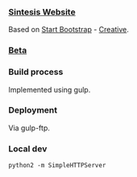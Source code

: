 ### [Sintesis Website](http://sintesisproducciones.com) 
Based on [Start Bootstrap](http://startbootstrap.com/) - [Creative](http://startbootstrap.com/template-overviews/creative/).

### [Beta](http://sintesisproducciones.com/index_beta.html)

### Build process
Implemented using gulp. 

### Deployment
Via gulp-ftp.

### Local dev
```python2 -m SimpleHTTPServer```
